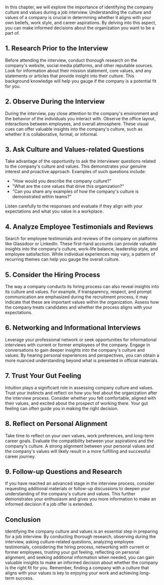 
In this chapter, we will explore the importance of identifying the company culture and values during a job interview. Understanding the culture and values of a company is crucial in determining whether it aligns with your own beliefs, work style, and career aspirations. By delving into this aspect, you can make informed decisions about the organization you want to be a part of.

**1. Research Prior to the Interview**
--------------------------------------

Before attending the interview, conduct thorough research on the company's website, social media platforms, and other reputable sources. Look for information about their mission statement, core values, and any statements or articles that provide insight into their culture. This background knowledge will help you gauge if the company is a potential fit for you.

**2. Observe During the Interview**
-----------------------------------

During the interview, pay close attention to the company's environment and the behavior of the individuals you interact with. Observe the office layout, interactions between employees, and overall atmosphere. These visual cues can offer valuable insights into the company's culture, such as whether it is collaborative, formal, or informal.

**3. Ask Culture and Values-related Questions**
-----------------------------------------------

Take advantage of the opportunity to ask the interviewer questions related to the company's culture and values. This demonstrates your genuine interest and proactive approach. Examples of such questions include:

* "How would you describe the company culture?"
* "What are the core values that drive this organization?"
* "Can you share any examples of how the company's culture is demonstrated within teams?"

Listen carefully to the responses and evaluate if they align with your expectations and what you value in a workplace.

**4. Analyze Employee Testimonials and Reviews**
------------------------------------------------

Search for employee testimonials and reviews of the company on platforms like Glassdoor or LinkedIn. These first-hand accounts can provide valuable insights into the company's culture, work-life balance, leadership style, and employee satisfaction. While individual experiences may vary, a pattern of recurring themes can help you gauge the overall culture.

**5. Consider the Hiring Process**
----------------------------------

The way a company conducts its hiring process can also reveal insights into its culture and values. For example, if transparency, respect, and prompt communication are emphasized during the recruitment process, it may indicate that these are important values within the organization. Assess how the company treats candidates and whether the process aligns with your expectations.

**6. Networking and Informational Interviews**
----------------------------------------------

Leverage your professional network or seek opportunities for informational interviews with current or former employees of the company. Engage in conversations to gain deeper insights into the company's culture and values. By hearing personal experiences and perspectives, you can obtain a more nuanced understanding beyond what is presented in official materials.

**7. Trust Your Gut Feeling**
-----------------------------

Intuition plays a significant role in assessing company culture and values. Trust your instincts and reflect on how you feel about the organization after the interview process. Consider whether you felt comfortable, aligned with their values, and excited about the prospect of working there. Your gut feeling can often guide you in making the right decision.

**8. Reflect on Personal Alignment**
------------------------------------

Take time to reflect on your own values, work preferences, and long-term career goals. Evaluate the compatibility between your aspirations and the company's culture. A strong alignment between your personal values and the company's values will likely result in a more fulfilling and successful career journey.

**9. Follow-up Questions and Research**
---------------------------------------

If you have reached an advanced stage in the interview process, consider requesting additional materials or follow-up discussions to deepen your understanding of the company's culture and values. This further demonstrates your enthusiasm and gives you more information to make an informed decision if a job offer is extended.

**Conclusion**
--------------

Identifying the company culture and values is an essential step in preparing for a job interview. By conducting thorough research, observing during the interview, asking culture-related questions, analyzing employee testimonials, considering the hiring process, networking with current or former employees, trusting your gut feeling, reflecting on personal alignment, and seeking additional information when needed, you can gain valuable insights to make an informed decision about whether the company is the right fit for you. Remember, finding a company with a culture that aligns with your values is key to enjoying your work and achieving long-term success.
